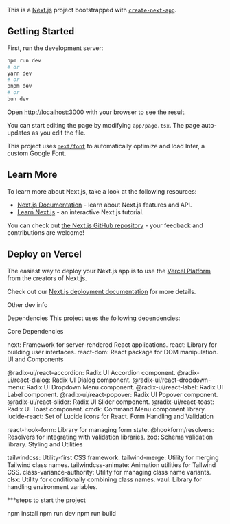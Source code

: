 This is a [Next.js](https://nextjs.org/) project bootstrapped with [`create-next-app`](https://github.com/vercel/next.js/tree/canary/packages/create-next-app).

## Getting Started

First, run the development server:

```bash
npm run dev
# or
yarn dev
# or
pnpm dev
# or
bun dev
```

Open [http://localhost:3000](http://localhost:3000) with your browser to see the result.

You can start editing the page by modifying `app/page.tsx`. The page auto-updates as you edit the file.

This project uses [`next/font`](https://nextjs.org/docs/basic-features/font-optimization) to automatically optimize and load Inter, a custom Google Font.

## Learn More

To learn more about Next.js, take a look at the following resources:

- [Next.js Documentation](https://nextjs.org/docs) - learn about Next.js features and API.
- [Learn Next.js](https://nextjs.org/learn) - an interactive Next.js tutorial.

You can check out [the Next.js GitHub repository](https://github.com/vercel/next.js/) - your feedback and contributions are welcome!

## Deploy on Vercel

The easiest way to deploy your Next.js app is to use the [Vercel Platform](https://vercel.com/new?utm_medium=default-template&filter=next.js&utm_source=create-next-app&utm_campaign=create-next-app-readme) from the creators of Next.js.

Check out our [Next.js deployment documentation](https://nextjs.org/docs/deployment) for more details.



Other dev info

Dependencies
This project uses the following dependencies:

Core Dependencies

next: Framework for server-rendered React applications.
react: Library for building user interfaces.
react-dom: React package for DOM manipulation.
UI and Components

@radix-ui/react-accordion: Radix UI Accordion component.
@radix-ui/react-dialog: Radix UI Dialog component.
@radix-ui/react-dropdown-menu: Radix UI Dropdown Menu component.
@radix-ui/react-label: Radix UI Label component.
@radix-ui/react-popover: Radix UI Popover component.
@radix-ui/react-slider: Radix UI Slider component.
@radix-ui/react-toast: Radix UI Toast component.
cmdk: Command Menu component library.
lucide-react: Set of Lucide icons for React.
Form Handling and Validation

react-hook-form: Library for managing form state.
@hookform/resolvers: Resolvers for integrating with validation libraries.
zod: Schema validation library.
Styling and Utilities

tailwindcss: Utility-first CSS framework.
tailwind-merge: Utility for merging Tailwind class names.
tailwindcss-animate: Animation utilities for Tailwind CSS.
class-variance-authority: Utility for managing class name variants.
clsx: Utility for conditionally combining class names.
vaul: Library for handling environment variables.



***steps to start the project

npm install
npm run dev
npm run build
